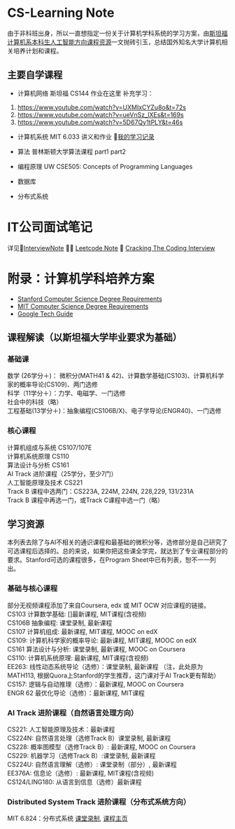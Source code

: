 # CS-Learning Note
由于非科班出身，所以一直想指定一份关于计算机学科系统的学习方案，由[斯坦福计算机系本科生人工智能方向课程资源](https://www.zybuluo.com/xiaozhenliu/note/665756)一文抛砖引玉，总结国外知名大学计算机相关培养计划和课程。


## 主要自学课程

- 计算机网络 
斯坦福 CS144 作业在这里
补充学习：
1. https://www.youtube.com/watch?v=UXMIxCYZu8o&t=72s
2. https://www.youtube.com/watch?v=ueVnSz_lXEs&t=169s
3. https://www.youtube.com/watch?v=5D67Qy1tPLY&t=46s

- 计算机系统 MIT 6.033 讲义和作业 :information_desk_person:[我的学习记录](https://github.com/ericlan77/MIT6.824-DistributedSystems-Spring2020)

- 算法
普林斯顿大学算法课程 part1   part2

- 编程原理
UW CSE505: Concepts of Programming Languages

- 数据库

- 分布式系统

# IT公司面试笔记

详见:information_desk_person:[InterviewNote](https://github.com/ericlan77/InterviewNote)
:ok_woman: [Leetcode Note]()
:raising_hand: [Cracking The Coding Interview]()
# 附录：计算机学科培养方案

- [Stanford Computer Science Degree Requirements](https://cs.stanford.edu/degrees/ug/index.shtml)
- [MIT Computer Science Degree Requirements](http://student.mit.edu/catalog/m6a.html)
- [Google Tech Guide](https://techdevguide.withgoogle.com/)

## 课程解读（以斯坦福大学毕业要求为基础）
### 基础课
数学 (26学分＋)： 微积分(MATH41 & 42)、计算数学基础(CS103)、计算机科学家的概率导论(CS109)、两门选修<br>
科学（11学分＋）：力学、电磁学、一门选修<br>
社会中的科技（略）<br>
工程基础(13学分＋)：抽象编程(CS106B/X)、电子学导论(ENGR40)、一门选修<br>
### 核心课程
计算机组成与系统 CS107/107E<br>
计算机系统原理 CS110<br>
算法设计与分析 CS161<br>
AI Track 进阶课程（25学分，至少7门）<br>
人工智能原理及技术 CS221<br>
Track B 课程中选两门：CS223A, 224M, 224N, 228,229, 131/231A<br>
Track B 课程中再选一门，或Track C课程中选一门（略）<br>

## 学习资源
本列表去除了与AI不相关的通识课程和最基础的微积分等，选修部分是自己研究了可选课程后选择的。总的来说，如果你把这些课全学完，就达到了专业课程部分的要求。Stanford可选的课程很多，在Program Sheet中已有列表，恕不一一列出。
### 基础与核心课程
部分无视频课程添加了来自Coursera, edx 或 MIT OCW 对应课程的链接。<br>
CS103 计算数学基础: []最新课程, MIT课程(含视频)<br>
CS106B 抽象编程: 课堂录制, 最新课程<br>
CS107 计算机组成: 最新课程, MIT课程, MOOC on edX<br>
CS109: 计算机科学家的概率导论: 最新课程, MIT课程, MOOC on edX<br>
CS161 算法设计与分析: 课堂录制, 最新课程, MOOC on Coursera<br>
CS110: 计算机系统原理: 最新课程, MIT课程(含视频)<br>
EE263: 线性动态系统导论（选修）：课堂录制, 最新课程 （注，此处原为MATH113, 根据Quora上Stanford的学生推荐，这门课对于AI Track更有帮助）<br>
CS157: 逻辑与自动推理（选修）：最新课程, MOOC on Coursera<br>
ENGR 62 最优化导论（选修）：最新课程, MIT课程<br>
### AI Track 进阶课程（自然语言处理方向）
CS221: 人工智能原理及技术：最新课程<br>
CS224N: 自然语言处理（选修Track B）课堂录制, 最新课程<br>
CS228: 概率图模型（选修Track B）: 最新课程, MOOC on Coursera<br>
CS229: 机器学习（选修Track B）:课堂录制, 最新课程<br>
CS224U: 自然语言理解（选修）: 课堂录制（部分）, 最新课程<br>
EE376A: 信息论（选修）: 最新课程, MIT课程(含视频)<br>
CS124/LING180: 从语言到信息（选修）最新课程<br>
### Distributed System Track 进阶课程（分布式系统方向）
MIT 6.824：分布式系统 [课堂录制](), [课程主页](https://pdos.csail.mit.edu/6.824/)<br>

